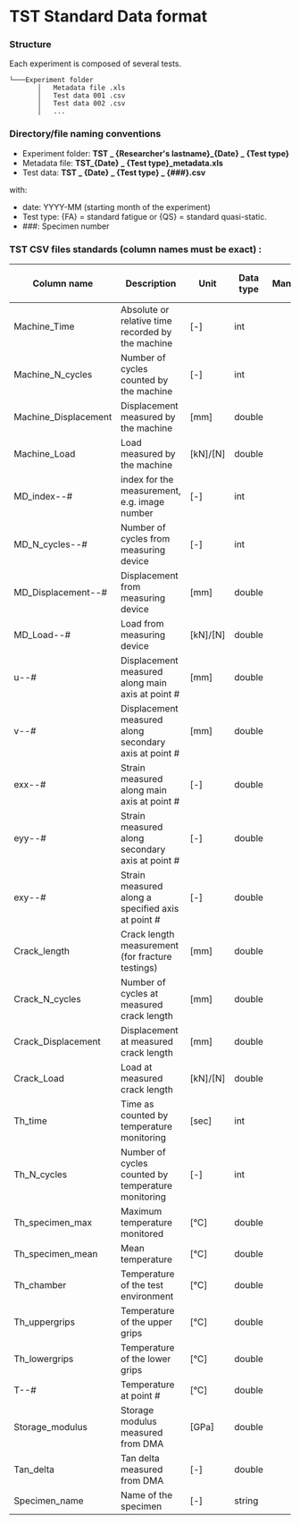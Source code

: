 # TST Standard Data format

### Structure

Each experiment is composed of several tests.
```
└───Experiment folder
	   │   Metadata file .xls
	   │   Test data 001 .csv
	   │   Test data 002 .csv
	   │   ...

```


### Directory/file naming conventions

* Experiment folder:  **TST _ {Researcher's lastname}_{Date} _ {Test type}** 
* Metadata file: **TST_{Date} _ {Test type}_metadata.xls** 
* Test data: **TST _ {Date} _ {Test type} _ {###}.csv** 

with:

* date: YYYY-MM (starting month of the experiment)
* Test type: {FA} = standard fatigue or {QS} = standard quasi-static.
* \###: Specimen number

	

### TST CSV files standards (column names must be exact) :


| Column name          	| Description                                       	| Unit  	| Data type | Mandatory	| Multiple measurement points	|
|-----------------------|-------------------------------------------------------|---------------|-----------|-----------|-------------------------------|
| Machine_Time         	| Absolute or relative time recorded by the machine	| [-]  	 	| int       |   	|   				|
| Machine_N_cycles     	| Number of cycles counted by the machine 		| [-]   	| int       |   	|   				|
| Machine_Displacement 	| Displacement measured by the machine          	| [mm]   	| double    |   	|  				|
| Machine_Load         	| Load measured by the machine                		| [kN]/[N] 	| double    |   	|   				|
| MD_index--#      	| index for the measurement, e.g. image number 		| [-] 		| int       |   	| y 				|
| MD_N_cycles--#       	| Number of cycles from measuring device   		| [-]   	| int       |   	| y 				|
| MD_Displacement--#   	| Displacement from measuring device          		| [mm] 		| double    |   	| y 				|
| MD_Load--#           	| Load from measuring device         			| [kN]/[N] 	| double    |   	| y 				|
| u--#             	| Displacement measured along main axis at point #     	| [mm] 		| double    |   	| y 				|
| v--#             	| Displacement measured along secondary axis at point #	| [mm] 		| double    |   	| y 				|
| exx--#           	| Strain measured along main axis at point #            | [-]  		| double    |   	| y 				|
| eyy--#           	| Strain measured along secondary axis at point #       | [-]  		| double    |   	| y 				|
| exy--#          	| Strain measured along a specified axis at point #     | [-]  		| double    |   	| y 				|
| Crack_length     	| Crack length measurement (for fracture testings)   	| [mm] 		| double    |   	|   				|
| Crack_N_cycles   	| Number of cycles at measured crack length	       	| [mm] 		| double    |   	|   				|
| Crack_Displacement   	| Displacement at measured crack length			| [mm]  	| double    |   	|   				|
| Crack_Load  	 	| Load at measured crack length	    			| [kN]/[N]	| double    |   	|   				|
| Th_time              	| Time as counted by temperature monitoring          	| [sec] 	| int       |   	|   				|
| Th_N_cycles          	| Number of cycles counted by temperature monitoring 	| [-]   	| int       |   	|   				|
| Th_specimen_max      	| Maximum temperature monitored                      	| [°C]  	| double    |   	|   				|
| Th_specimen_mean     	| Mean temperature                                  	| [°C]  	| double    |   	|   				|
| Th_chamber           	| Temperature of the test environment               	| [°C]  	| double    |   	|   				|
| Th_uppergrips        	| Temperature of the upper grips                     	| [°C]  	| double    |   	|   				|
| Th_lowergrips        	| Temperature of the lower grips                     	| [°C]  	| double    |   	|   				|
| T--#             	| Temperature at  point #     				| [°C] 		| double    |   	| y 				|
| Storage_modulus      	| Storage modulus measured from DMA                   	| [GPa]  	| double    |   	|   				|
| Tan_delta      	| Tan delta measured from DMA                   	| [-]  		| double    |   	|   				|
| Specimen_name   	| Name of the specimen 		                     	| [-]  		| string    |   	|   				|
